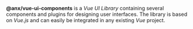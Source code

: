 **@anx/vue-ui-components** is a *Vue UI Library* containing several components and plugins for designing user interfaces. The library is based on *Vue.js* and can easily be integrated in any existing *Vue* project.